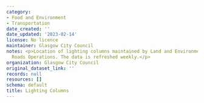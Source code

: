```yaml
---
category:
- Food and Environment
- Transportation
date_created: ''
date_updated: '2023-02-14'
license: No licence
maintainer: Glasgow City Council
notes: <p>Location of lighting columns maintained by Land and Environmental Services
  Roads Operations. The data is refreshed weekly.</p>
organization: Glasgow City Council
original_dataset_link: ''
records: null
resources: []
schema: default
title: Lighting Columns
---
```

